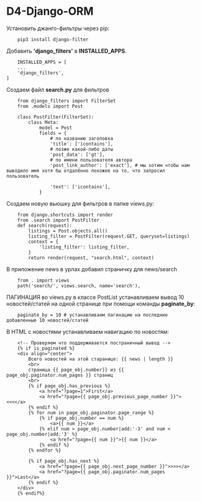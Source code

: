 # D4-Django-ORM

Установить джанго-фильтры через pip:
```
    pip3 install django-filter
```

Добавить <b>'django_filters'</b> в  <b>INSTALLED_APPS</b>.
```
    INSTALLED_APPS = [
    ...
    'django_filters',
]
```
Создаем файл <b>search.py</b> для фильтров
```
    from django_filters import FilterSet
    from .models import Post

    class PostFilter(FilterSet):
        class Meta:
            model = Post
            fields = {
                # по названию заголовка
                'title': ['icontains'],
                # позже какой-либо даты
                'post_data': ['gt'],
                # по имени пользователя автора
                'post_link_author': ['exact'], # мы хотим чтобы нам выводило имя хотя бы отдалённо похожее на то, что запросил пользователь

                'text': ['icontains'],
            }
```

Создаем новую вьюшку для фильтров в папке views.py:
```
    from django.shortcuts import render
    from .search import PostFilter
    def search(request):
        listings = Post.objects.all()
        listing_filter = PostFilter(request.GET, queryset=listings)
        context = {
            'listing_filter': listing_filter,
        }
        return render(request, "search.html", context)
```

В приложение news в урлах добавил страничку для news/search
```
    from . import views
    path('search/', views.search, name='search'),
```

ПАГИНАЦИЯ во views.py в классе PostList устанавливаем вывод 10 новостей/статей на одной странице при помощи команды <b>paginate_by</b>:
```
    paginate_by = 10 # устанавливаем пагинацию на последние добавленные 10 новостей/статей
```
В HTML с новостями устанавливаем навигацию по новостям:
```
    <!-- Проверяем что поддерживается постраничный вывод -->
    {% if is_paginated %}
    <div align="center">
        Всего новостей на этой старанице: {{ news | length }}
        <br>
        страница {{ page_obj.number}} из {{ page_obj.paginator.num_pages }} страниц
        <br>
        {% if page_obj.has_previous %}
            <a href="?page=1">First</a>
            <a href="?page={{ page_obj.previous_page_number }}"><<<</a>
        {% endif %}
        {% for num in page_obj.paginator.page_range %}
            {% if page_obj.number == num %}
                <a>{{ num }}</a>
            {% elif num > page_obj.number|add:'-3' and num < page_obj.number|add:'3' %}
                <a href="?page={{ num }}">{{ num }}</a>
            {% endif %}
        {% endfor %}

        {% if page_obj.has_next %}
            <a href="?page={{ page_obj.next_page_number }}">>>></a>
            <a href="?page={{ page_obj.paginator.num_pages }}">Last</a>
        {% endif %}
    </div>
    {% endif%}
```